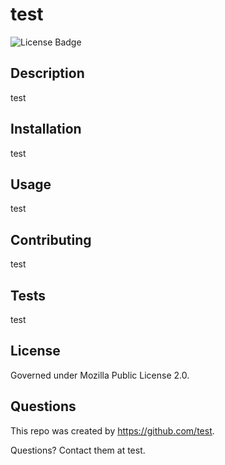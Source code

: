 # test
![License Badge](https://img.shields.io/badge/Mozilla_Public_License_2.0-orange)

## Description

test

## Installation

test

## Usage

test

## Contributing

test

## Tests

test

## License

Governed under Mozilla Public License 2.0.

## Questions

This repo was created by https://github.com/test. 

Questions? Contact them at test.
